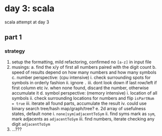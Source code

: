 # day 3: scala
  scala attempt at day 3
## part 1
### strategy
1. setup the formatting, mild refactoring, confirmed no `[a-z]` in input file
2. musings:
  a. find the x/y of first all numbers paired with the digit count
  b. speed of results depend on how many numbers and how many symbols
  c. number perspective: (cpu intensive)
    i. check surrounding spots for symbols in orderly fashion
    ii. ignore `.`
    iii. dont look down if last row/left if first column etc
    iv. when none found, discard the number, otherwise accumulate it
  d. symbol perspective: (memory intensive)
    i. location of all symbols
    ii. check surrounding locations for numbers and flip `isPartNum = true`
    iii. iterate all found parts, accumulate the result
    iv. could use binary search tree/hash map/graph/tree?
  e. 2d array of usefulness states, default none
    i. `none|sym|adjacentToSym`
    ii. find syms mark as `sym`, mark adjacents as `adjacentToSym`
    iii. find numbers, iterate checking any digit `adjacentToSym`
3. ...???
